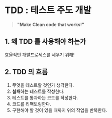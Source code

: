 # TDD : 테스트 주도 개발

>**"Make Clean code that works!"**

## 1. 왜 TDD 를 사용해야 하는가
효율적인 개발프로세스를 세우기 위해!

## 2. TDD 의 흐름
1. 무엇을 테스트할 것인가 생각한다.
2. **실패**하는 테스트를 작성한다.
3. 테스트를 통과하는 코드를 작성한다.
4. 코드를 리팩토링한다.
5. 구현해야 할 것이 있을 때까지 위의 작업을 반복한다.

## 

